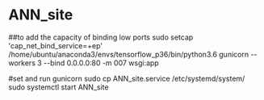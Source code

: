 # ANN_site

##to add the capacity of binding low ports
sudo setcap 'cap_net_bind_service=+ep' /home/ubuntu/anaconda3/envs/tensorflow_p36/bin/python3.6
gunicorn --workers 3 --bind 0.0.0.0:80 -m 007 wsgi:app



#set and run gunicorn
sudo cp ANN_site.service /etc/systemd/system/
sudo systemctl start ANN_site

